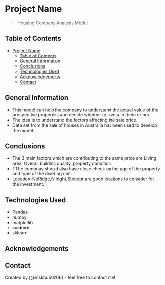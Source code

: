 # Project Name
> Housing Company Analysis Model


## Table of Contents
- [Project Name](#project-name)
  - [Table of Contents](#table-of-contents)
  - [General Information](#general-information)
  - [Conclusions](#conclusions)
  - [Technologies Used](#technologies-used)
  - [Acknowledgements](#acknowledgements)
  - [Contact](#contact)

<!-- You can include any other section that is pertinent to your problem -->

## General Information
- This model can help the company to understand the actual value of the prospective properties and decide whether to invest in them or not.
- The idea is to understand the factors affecting the sale price.
- Data set from the sale of houses in Australia has been used to develop the model.


## Conclusions
- The 3 main factors which are contributing to the same price are Living area, Overall building quality, property condition.
- TThe compnay should also have close check on the age of the property and type of the dwelling unit.
- Location-NoRidge,Nridght,Stonebr are good locations to consider for the investment.




## Technologies Used
- Pandas
- numpy
- matplotlib
- seaborn
- sklearn


## Acknowledgements



## Contact
Created by [@mskhub0206] - feel free to contact me!


<!-- Optional -->
<!-- ## License -->
<!-- This project is open source and available under the [... License](). -->

<!-- You don't have to include all sections - just the one's relevant to your project -->